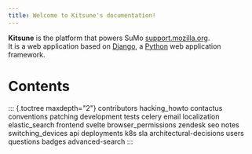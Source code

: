 ```yaml
---
title: Welcome to Kitsune's documentation!
---
```


**Kitsune** is the platform that powers SuMo [support.mozilla.org](https://support.mozilla.org).  
It is a web application based on [Django](https://djangoproject.com), a [Python](https://python.org) web application framework.


# Contents

::: {.toctree maxdepth="2"}
contributors hacking_howto contactus conventions patching development tests celery email localization
elastic_search frontend svelte browser_permissions zendesk seo notes
switching_devices api deployments k8s sla architectural-decisions users questions badges advanced-search
:::